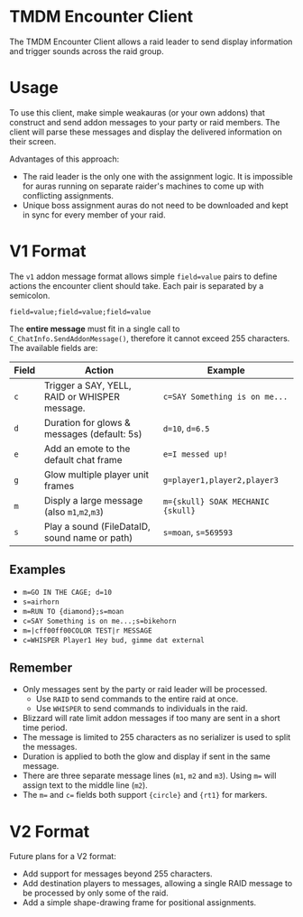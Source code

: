 # TMDM Encounter Client

The TMDM Encounter Client allows a raid leader to send display information and
trigger sounds across the raid group.

# Usage

To use this client, make simple weakauras (or your own addons) that construct
and send addon messages to your party or raid members. The client will parse
these messages and display the delivered information on their screen.

Advantages of this approach:

- The raid leader is the only one with the assignment logic. It is impossible
  for auras running on separate raider's machines to come up with conflicting
  assignments.
- Unique boss assignment auras do not need to be downloaded and kept in sync for
  every member of your raid.

# V1 Format

The `v1` addon message format allows simple `field=value` pairs to define
actions the encounter client should take. Each pair is separated by a semicolon.

    field=value;field=value;field=value

The **entire message** must fit in a single call to
`C_ChatInfo.SendAddonMessage()`, therefore it cannot exceed 255 characters. The
available fields are:

| Field | Action                                        | Example                           |
| ----- | --------------------------------------------- | --------------------------------- |
| `c`   | Trigger a SAY, YELL, RAID or WHISPER message. | `c=SAY Something is on me...`     |
| `d`   | Duration for glows & messages (default: 5s)   | `d=10`, `d=6.5`                   |
| `e`   | Add an emote to the default chat frame        | `e=I messed up!`                  |
| `g`   | Glow multiple player unit frames              | `g=player1,player2,player3`       |
| `m`   | Disply a large message (also `m1`,`m2`,`m3`)  | `m={skull} SOAK MECHANIC {skull}` |
| `s`   | Play a sound (FileDataID, sound name or path) | `s=moan`, `s=569593`              |

## Examples

- `m=GO IN THE CAGE; d=10`
- `s=airhorn`
- `m=RUN TO {diamond};s=moan`
- `c=SAY Something is on me...;s=bikehorn`
- `m=|cff00ff00COLOR TEST|r MESSAGE`
- `c=WHISPER Player1 Hey bud, gimme dat external`

## Remember

- Only messages sent by the party or raid leader will be processed.
  - Use `RAID` to send commands to the entire raid at once.
  - Use `WHISPER` to send commands to individuals in the raid.
- Blizzard will rate limit addon messages if too many are sent in a short time
  period.
- The message is limited to 255 characters as no serializer is used to split the
  messages.
- Duration is applied to both the glow and display if sent in the same message.
- There are three separate message lines (`m1`, `m2` and `m3`). Using `m=` will
  assign text to the middle line (`m2`).
- The `m=` and `c=` fields both support `{circle}` and `{rt1}` for markers.

# V2 Format

Future plans for a V2 format:

- Add support for messages beyond 255 characters.
- Add destination players to messages, allowing a single RAID message to be
  processed by only some of the raid.
- Add a simple shape-drawing frame for positional assignments.
